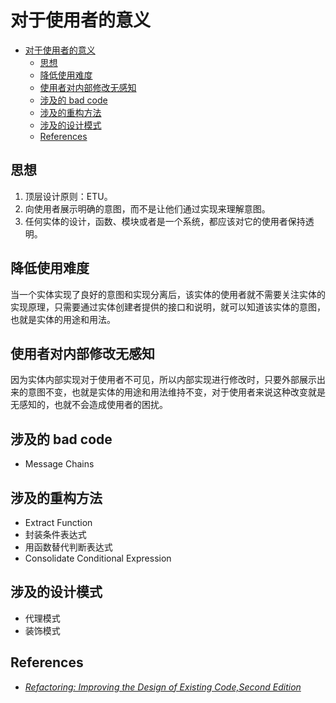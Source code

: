 # 对于使用者的意义


<!-- TOC -->

- [对于使用者的意义](#对于使用者的意义)
    - [思想](#思想)
    - [降低使用难度](#降低使用难度)
    - [使用者对内部修改无感知](#使用者对内部修改无感知)
    - [涉及的 bad code](#涉及的-bad-code)
    - [涉及的重构方法](#涉及的重构方法)
    - [涉及的设计模式](#涉及的设计模式)
    - [References](#references)

<!-- /TOC -->


## 思想
1. 顶层设计原则：ETU。
2. 向使用者展示明确的意图，而不是让他们通过实现来理解意图。
3. 任何实体的设计，函数、模块或者是一个系统，都应该对它的使用者保持透明。


## 降低使用难度
当一个实体实现了良好的意图和实现分离后，该实体的使用者就不需要关注实体的实现原理，只需要通过实体创建者提供的接口和说明，就可以知道该实体的意图，也就是实体的用途和用法。


## 使用者对内部修改无感知
因为实体内部实现对于使用者不可见，所以内部实现进行修改时，只要外部展示出来的意图不变，也就是实体的用途和用法维持不变，对于使用者来说这种改变就是无感知的，也就不会造成使用者的困扰。


## 涉及的 bad code
* Message Chains


## 涉及的重构方法
* Extract Function
* 封装条件表达式
* 用函数替代判断表达式
* Consolidate Conditional Expression


## 涉及的设计模式
* 代理模式
* 装饰模式


## References
* [*Refactoring: Improving the Design of Existing Code,Second Edition*](https://book.douban.com/subject/30332135/)
